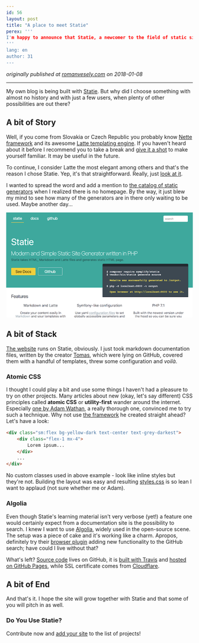 ```yaml
---
id: 56
layout: post
title: "A place to meet Statie"
perex: '''
I'm happy to announce that Statie, a newcomer to the field of static site generators written in PHP, received a place where it could promote itself better. [It's own website](https://www.statie.org/). Though a really simple one; but it's healthy to start with small things, they say.
'''
lang: en
author: 31
---
```


_originally published at [romanvesely.com](https://romanvesely.com) on 2018-01-08_

---

My own blog is being built with [Statie](https://github.com/Symplify/Statie). But why did I choose something with almost no history and with just a few users, when plenty of other possibilities are out there?

## A bit of Story

Well, if you come from Slovakia or Czech Republic you probably know [Nette framework](https://nette.org/) and its awesome [Latte templating engine](https://latte.nette.org/). If you haven't heard about it before I recommend you to take a break and [give it a shot](https://doc.nette.org/en/2.4/quickstart) to make yourself familiar. It may be useful in the future.

To continue, I consider Latte the most elegant among others and that's the reason I chose Statie. Yep, it's that straightforward. Really, just [look at it](https://latte.nette.org/#toc-macros).

I wanted to spread the word and add a mention to [the catalog of static generators](https://www.staticgen.com/) when I realized there is no homepage. By the way, it just blew my mind to see how many of the generators are in there only waiting to be used. Maybe another day...

[![Statie website](/assets/images/posts/2018/a-place-to-meet-statie/statie-web.png)](https://www.statie.org/)

## A bit of Stack

[The website](https://www.statie.org/) runs on Statie, obviously. I just took markdown documentation files, written by the creator [Tomas](https://www.tomasvotruba.cz/), which were lying on GitHub, covered them with a handful of templates, threw some configuration and _voilà_.

### Atomic CSS

I thought I could play a bit and use some things I haven't had a pleasure to try on other projects. Many articles about new (okay, let's say different) CSS principles called **atomic CSS** or **utility-first** wander around the internet. Especially [one by Adam Wathan](https://adamwathan.me/css-utility-classes-and-separation-of-concerns/), a really thorough one, convinced me to try such a technique. Why not use [the framework](https://tailwindcss.com/) he created straight ahead? Let's have a look:

```html
<div class="sm:flex bg-yellow-dark text-center text-grey-darkest">
    <div class="flex-1 mx-4">
        Lorem ipsum...
    </div>
    ...
</div>
```

No custom classes used in above example - look like inline styles but they're not. Building the layout was easy and resulting [styles.css](https://github.com/crazko/statie-web/blob/master/source/assets/css/styles.css) is so lean I want to applaud (not sure whether me or Adam).

### Algolia

Even though Statie's learning material isn't very verbose (yet!) a feature one would certainly expect from a documentation site is the possibility to search. I knew I want to use [Algolia](https://community.algolia.com/docsearch/), widely used in the open-source scene. The setup was a piece of cake and it's working like a charm. Apropos, definitely try their [browser plugin](https://github.algolia.com/) adding new functionality to the GitHub search; have could I live without that?

What's left? [Source code](https://github.com/crazko/statie-web) lives on GitHub, it is [built with Travis](https://travis-ci.org/crazko/statie-web/) and [hosted on GitHub Pages](https://www.statie.org/docs/github-pages/), while SSL certificate comes from [Cloudflare](https://pehapkari.cz/blog/2017/03/13/how-to-add-https-to-github-pages-in-6-steps/).

## A bit of End

And that's it. I hope the site will grow together with Statie and that some of you will pitch in as well.

### Do You Use Statie?

Contribute now and [add your site](https://github.com/crazko/statie-web/edit/master/source/_data/projects.yml) to the list of projects!
